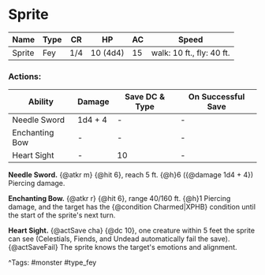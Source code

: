 # Sprite

| Name | Type | CR | HP | AC | Speed |
|------|------|----|----|----|-------|
| Sprite | Fey | 1/4 | 10 (4d4) | 15 | walk: 10 ft., fly: 40 ft. |

### Actions:

| Ability | Damage | Save DC & Type | On Successful Save |
|---------|--------|----------------|--------------------|
| Needle Sword | 1d4 + 4 | - | - |
| Enchanting Bow | - | - | - |
| Heart Sight | - | 10 | - |


**Needle Sword.** {@atkr m} {@hit 6}, reach 5 ft. {@h}6 ({@damage 1d4 + 4}) Piercing damage.

**Enchanting Bow.** {@atkr r} {@hit 6}, range 40/160 ft. {@h}1 Piercing damage, and the target has the {@condition Charmed|XPHB} condition until the start of the sprite's next turn.

**Heart Sight.** {@actSave cha} {@dc 10}, one creature within 5 feet the sprite can see (Celestials, Fiends, and Undead automatically fail the save). {@actSaveFail} The sprite knows the target's emotions and alignment.

^Tags: #monster #type_fey